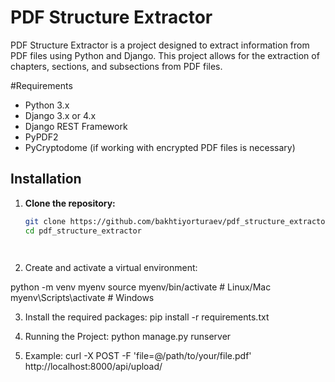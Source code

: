 # PDF Structure Extractor

PDF Structure Extractor is a project designed to extract information from PDF files using Python and Django. This project allows for the extraction of chapters, sections, and subsections from PDF files.

#Requirements

- Python 3.x
- Django 3.x or 4.x
- Django REST Framework
- PyPDF2
- PyCryptodome (if working with encrypted PDF files is necessary)

## Installation

1. **Clone the repository:**

   ```bash
   git clone https://github.com/bakhtiyorturaev/pdf_structure_extractor.git
   cd pdf_structure_extractor




2. Create and activate a virtual environment:

python -m venv myenv
source myenv/bin/activate  # Linux/Mac
myenv\Scripts\activate     # Windows


3. Install the required packages:
 pip install -r requirements.txt

4. Running the Project:
 python manage.py runserver

5. Example:
 curl -X POST -F 'file=@/path/to/your/file.pdf' http://localhost:8000/api/upload/

